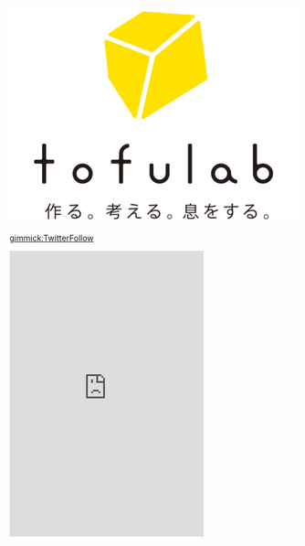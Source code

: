 ![tofulab](/images/tofulab_logo_old.png)

[gimmick:TwitterFollow](@tofulab_inc)

<iframe src="https://www.facebook.com/plugins/page.php?href=https%3A%2F%2Fwww.facebook.com%2Ftofulabinc%2F&tabs=timeline&width=340&height=500&small_header=false&adapt_container_width=true&hide_cover=false&show_facepile=true&appId=877693982336831" width="340" height="500" style="border:none;overflow:hidden" scrolling="no" frameborder="0" allowTransparency="true"></iframe>